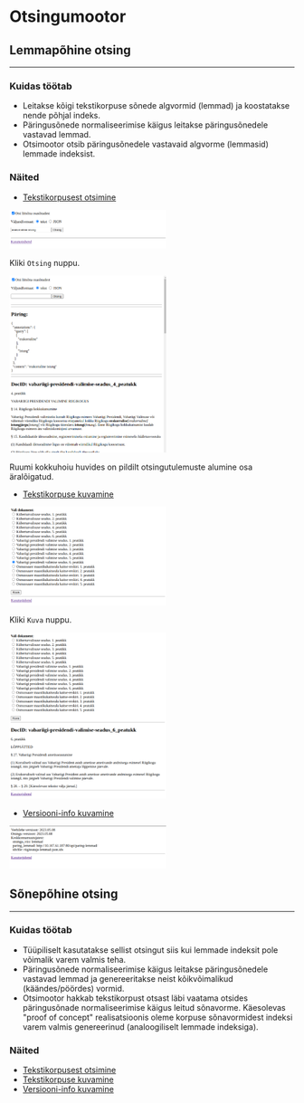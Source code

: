# Otsingumootor

## Lemmapõhine otsing

---

### Kuidas töötab

* Leitakse kõigi tekstikorpuse sõnede algvormid (lemmad) ja koostatakse nende põhjal indeks.
* Päringusõnede normaliseerimise käigus leitakse päringusõnedele vastavad lemmad.
* Otsimootor otsib päringusõnedele vastavaid algvorme (lemmasid) lemmade indeksist.

### Näited

* [Tekstikorpusest otsimine](https://smart-search.tartunlp.ai/wp/otsing-lemmad/process)

<img width=55% src="Ekraanipilt-otsing-lemmad-otsing-1.png">

Kliki ```Otsing``` nuppu.

<img width=55% src="Ekraanipilt-otsing-lemmad-otsing-2.png">

Ruumi kokkuhoiu huvides on pildilt otsingutulemuste alumine osa äralõigatud.

* [Tekstikorpuse kuvamine](https://smart-search.tartunlp.ai/wp/otsing-lemmad/texts)

<img width=55% src="Ekraanipilt-otsing-lemmad-tekstid-1.png">

Kliki ```Kuva``` nuppu.

<img width=55% src="Ekraanipilt-otsing-lemmad-tekstid-2.png">

* [Versiooni-info kuvamine](https://smart-search.tartunlp.ai/wp/otsing-lemmad/version)

<img width=55% src="Ekraanipilt-otsing-lemmad-version.png">

## Sõnepõhine otsing

---

### Kuidas töötab

* Tüüpiliselt kasutatakse sellist otsingut siis kui lemmade indeksit pole võimalik varem valmis  teha.
* Päringusõnede normaliseerimise käigus leitakse päringusõnedele vastavad lemmad ja genereeritakse
  neist kõikvõimalikud (käändes/pöördes) vormid.
* Otsimootor hakkab tekstikorpust otsast läbi vaatama otsides päringusõnade normaliseerimise 
  käigus leitud sõnavorme. Käesolevas "proof of concept" realisatsioonis oleme korpuse sõnavormidest
  indeksi varem valmis genereerinud (analoogiliselt lemmade indeksiga).

### Näited

* [Tekstikorpusest otsimine](https://smart-search.tartunlp.ai/wp/otsing-soned/process)
* [Tekstikorpuse kuvamine](https://smart-search.tartunlp.ai/wp/otsing-soned/texts)
* [Versiooni-info kuvamine](https://smart-search.tartunlp.ai/wp/otsing-soned/version)

